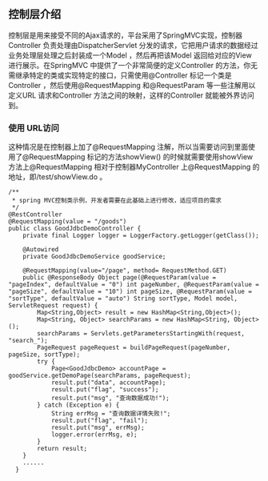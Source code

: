 ## 控制层介绍

控制层是用来接受不同的Ajax请求的，平台采用了SpringMVC实现，控制器Controller 负责处理由DispatcherServlet 分发的请求，它把用户请求的数据经过业务处理层处理之后封装成一个Model ，然后再把该Model 返回给对应的View 进行展示。在SpringMVC 中提供了一个非常简便的定义Controller 的方法，你无需继承特定的类或实现特定的接口，只需使用@Controller 标记一个类是Controller ，然后使用@RequestMapping 和@RequestParam 等一些注解用以定义URL 请求和Controller 方法之间的映射，这样的Controller 就能被外界访问到。

### 使用 URL访问

这种情况是在控制器上加了@RequestMapping 注解，所以当需要访问到里面使用了@RequestMapping 标记的方法showView() 的时候就需要使用showView 方法上@RequestMapping 相对于控制器MyController 上@RequestMapping 的地址，即/test/showView.do 。
   
```
/**
 * spring MVC控制类示例，开发者需要在此基础上进行修改，适应项目的需求
 */
@RestController
@RequestMapping(value = "/goods")
public class GoodJdbcDemoController {
	private final Logger logger = LoggerFactory.getLogger(getClass());
	
	@Autowired
	private GoodJdbcDemoService goodService;
	
	@RequestMapping(value="/page", method= RequestMethod.GET)
	public @ResponseBody Object page(@RequestParam(value = "pageIndex", defaultValue = "0") int pageNumber, @RequestParam(value = "pageSize", defaultValue = "10") int pageSize, @RequestParam(value = "sortType", defaultValue = "auto") String sortType, Model model, ServletRequest request) {
		Map<String,Object> result = new HashMap<String,Object>();
		Map<String, Object> searchParams = new HashMap<String, Object>();
		searchParams = Servlets.getParametersStartingWith(request, "search_");
		PageRequest pageRequest = buildPageRequest(pageNumber, pageSize, sortType);
		try {
			Page<GoodJdbcDemo> accountPage = goodService.getDemoPage(searchParams, pageRequest);
			result.put("data", accountPage);
			result.put("flag", "success");
			result.put("msg", "查询数据成功!");
		} catch (Exception e) {
			String errMsg = "查询数据详情失败!";
			result.put("flag", "fail");
			result.put("msg", errMsg);
			logger.error(errMsg, e);
		}
		return result;
	}
    ......
  }
```
